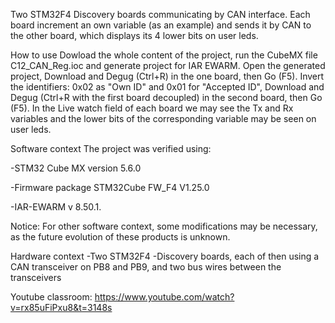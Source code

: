 Two STM32F4 Discovery boards communicating by CAN interface. Each board increment an own variable (as an example) and
sends it by CAN to the other board, which displays its 4 lower bits on user leds. 

How to use
Dowload the whole content of the project, run the CubeMX file C12_CAN_Reg.ioc and generate project for IAR EWARM. 
Open the generated project, Download and Degug (Ctrl+R) in the one board, then Go (F5). 
Invert the identifiers: 0x02 as "Own ID" and 0x01 for "Accepted ID", Download and Degug (Ctrl+R with the first board decoupled) in the second board, then Go (F5). 
In the Live watch field of each board we may see the Tx and Rx variables and the lower bits of the corresponding variable may be seen on user leds. 

Software context
The project was verified using:

-STM32 Cube MX version 5.6.0

-Firmware package STM32Cube FW_F4 V1.25.0

-IAR-EWARM v 8.50.1.

Notice: For other software context, some modifications may be necessary, as the future evolution of these products is unknown.

Hardware context
-Two STM32F4 -Discovery boards, each of then using a CAN transceiver on PB8 and PB9, and two bus wires between the transceivers

Youtube classroom: https://www.youtube.com/watch?v=rx85uFiPxu8&t=3148s
